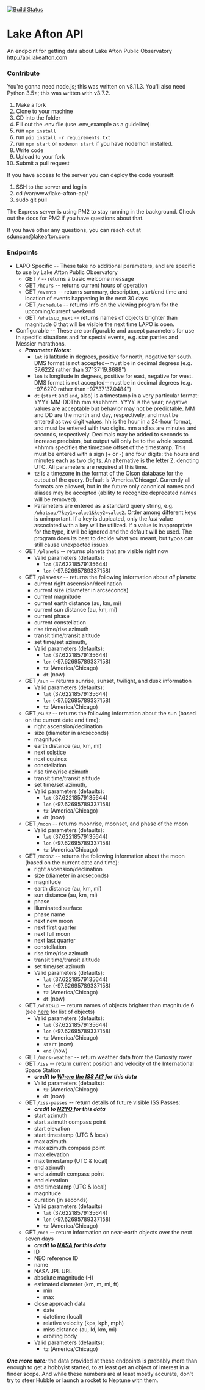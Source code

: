 [![Build Status](https://travis-ci.org/nessalc/lake-afton-api.svg?branch=master)](https://travis-ci.org/nessalc/lake-afton-api)

# Lake Afton API
An endpoint for getting data about Lake Afton Public Observatory
http://api.lakeafton.com

### Contribute

You're gonna need node.js; this was written on v8.11.3. You'll also need Python 3.5+; this was written with v3.7.2.

1. Make a fork
2. Clone to your machine
3. CD into the folder
4. Fill out the .env file (use .env_example as a guideline)
5. run ```npm install```
6. run ```pip install -r requirements.txt```
7. run ```npm start``` or ```nodemon start``` if you have nodemon installed.
8. Write code
9. Upload to your fork
10. Submit a pull request

If you have access to the server you can deploy the code yourself:

1. SSH to the server and log in
2. cd /var/www/lake-afton-api/
3. sudo git pull

The Express server is using PM2 to stay running in the background. Check out the docs for PM2 if you have questions about that.

If you have other any questions, you can reach out at sduncan@lakeafton.com

### Endpoints

* LAPO Specific -- These take no additional parameters, and are specific to use by Lake Afton Public Observatory
    * GET `/` -- returns a basic welcome message
    * GET `/hours` -- returns current hours of operation
    * GET `/events` -- returns summary, description, start/end time and location of events happening in the next 30 days
    * GET `/schedule` -- returns info on the viewing program for the upcoming/current weekend
    * GET `/whatsup_next` -- returns names of objects brighter than magnitude 6 that will be visible the next time LAPO is open.
* Configurable -- These are configurable and accept parameters for use in specific situations and for special events, e.g. star parties and Messier marathons.
    * ***Parameter Notes:***
        * `lat` is latitude in degrees, positive for north, negative for south. DMS format is not accepted--must be in decimal degrees (e.g. 37.6222 rather than 37°37'19.8688")
        * `lon` is longitude in degrees, positive for east, negative for west. DMS format is not accepted--must be in decimal degrees (e.g. -97.6270 rather than -97°37'37.0484")
        * `dt` (`start` and `end`, also) is a timestamp in a very particular format: YYYY-MM-DDThh:mm:ss±hhmm. YYYY is the year; negative values are acceptable but behavior may not be predictable. MM and DD are the month and day, respectively, and must be entered as two digit values. hh is the hour in a 24-hour format, and must be entered with two digits. mm and ss are minutes and seconds, respectively. Decimals may be added to seconds to increase precision, but output will only be to the whole second. ±hhmm specifies the timezone offset of the timestamp. This must be entered with a sign (+ or -) and four digits: the hours and minutes each as two digits. An alternative is the letter Z, denoting UTC. All parameters are required at this time.
        * `tz` is a timezone in the format of the Olson database for the output of the query. Default is 'America/Chicago'. Currently all formats are allowed, but in the future only canonical names and aliases may be accepted (ability to recognize deprecated names will be removed).
        * Parameters are entered as a standard query string, e.g. `/whatsup/?key1=value1&key2=value2`. Order among different keys is unimportant. If a key is dupicated, only the *last* value associated with a key will be utilized. If a value is inappropriate for the type, it will be ignored and the default will be used. The program does its best to decide what you meant, but typos can still cause unexpected issues.
    * GET `/planets` -- returns planets that are visible right now
        * Valid parameters (defaults):
            * `lat` (37.62218579135644)
            * `lon` (-97.62695789337158)
    * GET `/planets2` -- returns the following information about *all* planets:
        * current right ascension/declination
        * current size (diameter in arcseconds)
        * current magnitude
        * current earth distance (au, km, mi)
        * current sun distance (au, km, mi)
        * current phase
        * current constellation
        * rise time/rise azimuth
        * transit time/transit altitude
        * set time/set azimuth,
        * Valid parameters (defaults):
            * `lat` (37.62218579135644)
            * `lon` (-97.62695789337158)
            * `tz` (America/Chicago)
            * `dt` (now)
    * GET `/sun` -- returns sunrise, sunset, twilight, and dusk information
        * Valid parameters (defaults):
            * `lat` (37.62218579135644)
            * `lon` (-97.62695789337158)
            * `tz` (America/Chicago)
    * GET `/sun2` -- returns the following information about the sun (based on the current date and time):
        * right ascension/declination
        * size (diameter in arcseconds)
        * magnitude
        * earth distance (au, km, mi)
        * next solstice
        * next equinox
        * constellation
        * rise time/rise azimuth
        * transit time/transit altitude
        * set time/set azimuth,
        * Valid parameters (defaults):
            * `lat` (37.62218579135644)
            * `lon` (-97.62695789337158)
            * `tz` (America/Chicago)
            * `dt` (now)
    * GET `/moon` -- returns moonrise, moonset, and phase of the moon
        * Valid parameters (defaults):
            * `lat` (37.62218579135644)
            * `lon` (-97.62695789337158)
            * `tz` (America/Chicago)
    * GET `/moon2` -- returns the following information about the moon (based on the current date and time):
        * right ascension/declination
        * size (diameter in arcseconds)
        * magnitude
        * earth distance (au, km, mi)
        * sun distance (au, km, mi)
        * phase
        * illuminated surface
        * phase name
        * next new moon
        * next first quarter
        * next full moon
        * next last quarter
        * constellation
        * rise time/rise azimuth
        * transit time/transit altitude
        * set time/set azimuth
        * Valid parameters (defaults):
            * `lat` (37.62218579135644)
            * `lon` (-97.62695789337158)
            * `tz` (America/Chicago)
            * `dt` (now)
    * GET `/whatsup` -- return names of objects brighter than magnitude 6 (see [here](objects.md) for list of objects)
        * Valid parameters (defaults):
            * `lat` (37.62218579135644)
            * `lon` (-97.62695789337158)
            * `tz` (America/Chicago)
            * `start` (now)
            * `end` (now)
    * GET `/mars-weather` -- return weather data from the Curiosity rover
    * GET `/iss` -- return current position and velocity of the International Space Station
        * ***credit to [Where the ISS At?](https://wheretheiss.at/) for this data***
        * Valid parameters (defaults):
            * `tz` (America/Chicago)
            * `dt` (now)
    * GET `/iss-passes` -- return details of future visible ISS Passes:
        * ***credit to [N2YO](https://www.n2yo.com/) for this data***
        * start azimuth
        * start azimuth compass point
        * start elevation
        * start timestamp (UTC & local)
        * max azimuth
        * max azimuth compass point
        * max elevation
        * max timestamp (UTC & local)
        * end azimuth
        * end azimuth compass point
        * end elevation
        * end timestamp (UTC & local)
        * magnitude
        * duration (in seconds)
        * Valid parameters (defaults)
            * `lat` (37.62218579135644)
            * `lon` (-97.62695789337158)
            * `tz` (America/Chicago)
    * GET `/neo` -- return information on near-earth objects over the next seven days
        * ***credit to [NASA](https://www.nasa.gov) for this data***
        * ID
        * NEO reference ID
        * name
        * NASA JPL URL
        * absolute magnitude (H)
        * estimated diameter (km, m, mi, ft)
            * min
            * max
        * close approach data
            * date
            * datetime (local)
            * relative velocity (kps, kph, mph)
            * miss distance (au, ld, km, mi)
            * orbiting body
        * Valid parameters (defaults):
            * `tz` (America/Chicago)

***One more note:*** the data provided at these endpoints is probably more than enough to get a hobbyist started, to at least get an object of interest in a finder scope. And while these numbers are at least mostly accurate, don't try to steer Hubble or launch a rocket to Neptune with them.
